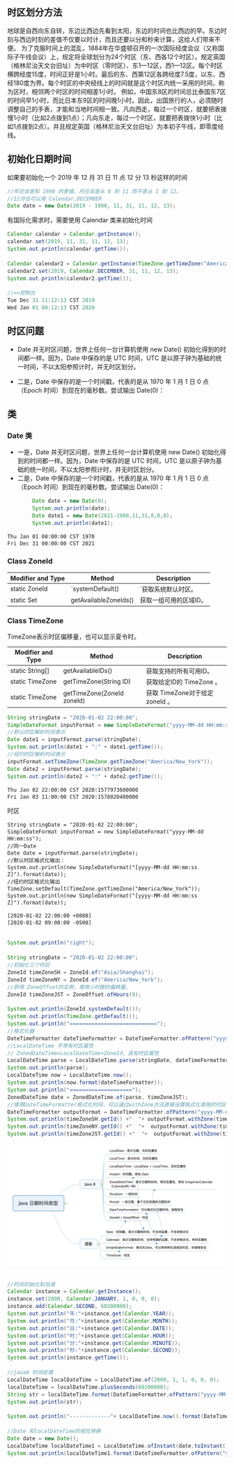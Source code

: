 ## 时区划分方法
地球是自西向东自转，东边比西边先看到太阳，东边的时间也比西边的早。东边时刻与西边时刻的差值不仅要以时计，而且还要以分和秒来计算，这给人们带来不便。
为了克服时间上的混乱，1884年在华盛顿召开的一次国际经度会议（又称国际子午线会议）上，规定将全球划分为24个时区（东、西各12个时区）。规定英国（格林尼治天文台旧址）为中时区（零时区）、东1—12区，西1—12区。每个时区横跨经度15度，时间正好是1小时。最后的东、西第12区各跨经度7.5度，以东、西经180度为界。每个时区的中央经线上的时间就是这个时区内统一采用的时间，称为区时，相邻两个时区的时间相差1小时。
例如，中国东8区的时间总比泰国东7区的时间早1小时，而比日本东9区的时间晚1小时。因此，出国旅行的人，必须随时调整自己的手表，才能和当地时间相一致。凡向西走，每过一个时区，就要把表拨慢1小时（比如2点拨到1点）；凡向东走，每过一个时区，就要把表拨快1小时（比如1点拨到2点）。并且规定英国（格林尼治天文台旧址）为本初子午线，即零度经线。


## 初始化日期时间

如果要初始化一个 2019 年 12 月 31 日 11 点 12 分 13 秒这样的时间

```java
//年应该是和 1900 的差值，月应该是从 0 到 11 而不是从 1 到 12。
//12月也可以用 Calendar.DECEMBER
Date date = new Date(2019 - 1900, 11, 31, 11, 12, 13);

```

有国际化需求时，需要使用 Calendar 类来初始化时间

```java
Calendar calendar = Calendar.getInstance();
calendar.set(2019, 11, 31, 11, 12, 13);
System.out.println(calendar.getTime());

Calendar calendar2 = Calendar.getInstance(TimeZone.getTimeZone("America/New_York"));
calendar2.set(2019, Calendar.DECEMBER, 31, 11, 12, 13);
System.out.println(calendar2.getTime());

//==控制台
Tue Dec 31 11:12:13 CST 2019
Wed Jan 01 00:12:13 CST 2020
```



## 时区问题

- Date 并无时区问题，世界上任何一台计算机使用 new Date() 初始化得到的时间都一样。因为，Date 中保存的是 UTC 时间，UTC 是以原子钟为基础的统一时间，不以太阳参照计时，并无时区划分。

- 二是，Date 中保存的是一个时间戳，代表的是从 1970 年 1 月 1 日 0 点（Epoch 时间）到现在的毫秒数。尝试输出 Date(0)：


## 类
### Date 类
- 一是，Date 并无时区问题，世界上任何一台计算机使用 new Date() 初始化得到的时间都一样。因为，Date 中保存的是 UTC 时间，UTC 是以原子钟为基础的统一时间，不以太阳参照计时，并无时区划分。
- 二是，Date 中保存的是一个时间戳，代表的是从 1970 年 1 月 1 日 0 点（Epoch 时间）到现在的毫秒数。尝试输出 Date(0)：

```java
        Date date = new Date(0);
        System.out.println(date);
        Date date1 = new Date(2021-1900,11,31,0,0,0);
        System.out.println(date1);
```
```
Thu Jan 01 08:00:00 CST 1970
Fri Dec 31 00:00:00 CST 2021
```


### Class ZoneId
|   Modifier and Type      |      Method         |      Description |
| -------- | ------------------ | ----------------- |
| static ZoneId | `systemDefault() | `获取系统默认时区。 |
| static Set<String> |	getAvailableZoneIds() | 获取一组可用的区域ID。|

### Class TimeZone

TimeZone表示时区偏移量，也可以显示夏令时。

|   Modifier and Type      |      Method         |      Description |
| -------- | ------------------ | ----------------- |
| static String[] |	getAvailableIDs() | 获取支持的所有可用ID。|
| static TimeZone |	getTimeZone(String ID) | 获取给定ID的 TimeZone 。|
| static TimeZone |	getTimeZone(ZoneId zoneId)| 获取 TimeZone对于给定 zoneId 。|

```java
String stringDate = "2020-01-02 22:00:00";
SimpleDateFormat inputFormat = new SimpleDateFormat("yyyy-MM-dd HH:mm:ss");
//默认时区解析时间表示
Date date1 = inputFormat.parse(stringDate);
System.out.println(date1 + ":" + date1.getTime());
//纽约时区解析时间表示
inputFormat.setTimeZone(TimeZone.getTimeZone("America/New_York"));
Date date2 = inputFormat.parse(stringDate);
System.out.println(date2 + ":" + date2.getTime());
```
```
Thu Jan 02 22:00:00 CST 2020:1577973600000
Fri Jan 03 11:00:00 CST 2020:1578020400000
```


时区
```
String stringDate = "2020-01-02 22:00:00";
SimpleDateFormat inputFormat = new SimpleDateFormat("yyyy-MM-dd HH:mm:ss");
//同一Date
Date date = inputFormat.parse(stringDate);
//默认时区格式化输出：
System.out.println(new SimpleDateFormat("[yyyy-MM-dd HH:mm:ss Z]").format(date));
//纽约时区格式化输出
TimeZone.setDefault(TimeZone.getTimeZone("America/New_York"));
System.out.println(new SimpleDateFormat("[yyyy-MM-dd HH:mm:ss Z]").format(date));
```

```
[2020-01-02 22:00:00 +0800]
[2020-01-02 09:00:00 -0500]
```

```java

System.out.println("right");

String stringDate = "2020-01-02 22:00:00";
//初始化三个时区
ZoneId timeZoneSH = ZoneId.of("Asia/Shanghai");
ZoneId timeZoneNY = ZoneId.of("America/New_York");
//获得 ZoneOffset的实例，使用小时数的偏移量。
ZoneId timeZoneJST = ZoneOffset.ofHours(9);

System.out.println(ZoneId.systemDefault());
System.out.println(TimeZone.getDefault());
System.out.println("============================");
//格式化器
DateTimeFormatter dateTimeFormatter = DateTimeFormatter.ofPattern("yyyy-MM-dd HH:mm:ss");
//LocalDateTime 不带有时区属性
// ZonedDateTime=LocalDateTime+ZoneId，具有时区属性
LocalDateTime parse = LocalDateTime.parse(stringDate, dateTimeFormatter);
System.out.println(parse);
LocalDateTime now = LocalDateTime.now();
System.out.println(now.format(dateTimeFormatter));
System.out.println("====================");
ZonedDateTime date = ZonedDateTime.of(parse, timeZoneJST);
//使用DateTimeFormatter格式化时间，可以通过withZone方法直接设置格式化使用的时区
DateTimeFormatter outputFormat = DateTimeFormatter.ofPattern("yyyy-MM-dd HH:mm:ss Z");
System.out.println(timeZoneSH.getId() +"  "+ outputFormat.withZone(timeZoneSH).format(date));
System.out.println(timeZoneNY.getId() +"  "+  outputFormat.withZone(timeZoneNY).format(date));
System.out.println(timeZoneJST.getId() +"  "+  outputFormat.withZone(timeZoneJST).format(date));

```





![img](../../../pic/markdown/225d00087f500dbdf5e666e58ead1433.png)

```java
 
//时间初始化和加减
Calendar instance = Calendar.getInstance();
instance.set(2000, Calendar.JANUARY, 1, 0, 0, 0);
instance.add(Calendar.SECOND, 60200000);
System.out.println("年:"+instance.get(Calendar.YEAR));
System.out.println("月:"+instance.get(Calendar.MONTH));
System.out.println("日:"+instance.get(Calendar.DATE));
System.out.println("时:"+instance.get(Calendar.HOUR));
System.out.println("分:"+instance.get(Calendar.MINUTE));
System.out.println("秒:"+instance.get(Calendar.SECOND));
System.out.println(instance.getTime());

//java8 时间处理
LocalDateTime localDateTime = LocalDateTime.of(2000, 1, 1, 0, 0, 0);
localDateTime = localDateTime.plusSeconds(60200000);
String str = localDateTime.format(DateTimeFormatter.ofPattern("yyyy-MM-dd HH:mm:ss"));
System.out.println(str);

System.out.println("-------------"+ LocalDateTime.now().format(DateTimeFormatter.ofPattern("yyyy-MM-dd HH:mm:ss")));

//Date 和localDateTime的相互转换
Date date = new Date();
LocalDateTime localDateTime1 = LocalDateTime.ofInstant(date.toInstant(), ZoneId.systemDefault());
System.out.println(localDateTime1.format(DateTimeFormatter.ofPattern("yyyy-MM-dd HH:mm:ss")));
```

